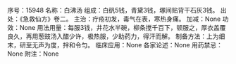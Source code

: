 序号：15948
名称：白沸汤
组成：白矾5钱，青黛3钱，塚间贴背干石灰3钱。
出处：《急救仙方》卷二。
主治：疔疮初发，毒气在表，寒热身痛。
加减：None
功效：None
用法用量：每服3钱，井花水半碗，柳条搅千百下，顿服之，厚衣盖覆良久，再用葱豉汤入醋少许，极热服，少助药力，得汗而解。
制备方法：上为细末，研至无声为度，拌和令匀。
临床应用：None
各家论述：None
用药禁忌：None
附注：None
